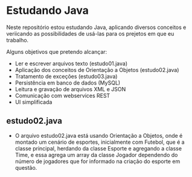 # Estudando Java

Neste repositório estou estudando Java, aplicando diversos conceitos e veriicando as possibilidades de usá-las 
para os prejetos em que eu trabalho.

Alguns objetivos que pretendo alcançar:

- Ler e escrever arquivos texto (estudo01.java)
- Aplicação dos conceitos de Orientação a Objetos (estudo02.java)
- Tratamento de exceções (estudo03.java)
- Persistência em banco de dados (MySQL)
- Leitura e gravação de arquivos XML e JSON
- Comunicação com webservices REST
- UI simplificada

## estudo02.java

- O arquivo estudo02.java está usando Orientação a Objetos, onde é montado um 
cenário de esportes, inicialmente com Futebol, que é a classe principal, herdando 
da classe Esporte e agregando a classe Time, e essa agrega um array da classe Jogador 
dependendo do número de jogadores que for informado na criação do esporte em questão.